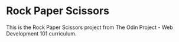 # Rock Paper Scissors

This is the Rock Paper Scissors project from The Odin Project - Web Development 101 curriculum.
